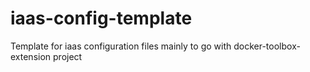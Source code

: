 # iaas-config-template

Template for iaas configuration files mainly to go with docker-toolbox-extension project
